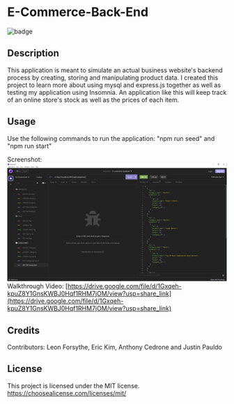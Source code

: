 # E-Commerce-Back-End

![badge](https://img.shields.io/badge/License-MIT-blue)

## Description

This application is meant to simulate an actual business website's backend process by creating, storing and manipulating product data. I created this project to learn more about using mysql and express.js together as well as testing my application using Insomnia. An application like this will keep track of an online store's stock as well as the prices of each item.

## Usage

Use the following commands to run the application:
"npm run seed" and "npm run start"

Screenshot:
 ![E-Commerce-Backend-Screenshot](./E-Commerce-Backend-Screenshot.PNG)
Walkthrough Video:
[https://drive.google.com/file/d/1Gxqeh-kpuZ8Y1GnsKWBJ0Hqf1RHM7jOM/view?usp=share_link](https://drive.google.com/file/d/1Gxqeh-kpuZ8Y1GnsKWBJ0Hqf1RHM7jOM/view?usp=share_link)

## Credits

Contributors: Leon Forsythe, Eric Kim, Anthony Cedrone and Justin Pauldo

## License
This project is licensed under the MIT license. https://choosealicense.com/licenses/mit/
